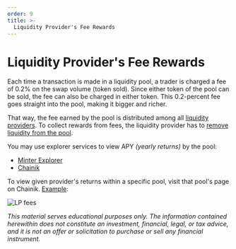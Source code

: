 ```yaml
---
order: 9
title: >-
  Liquidity Provider's Fee Rewards
---
```


# Liquidity Provider's Fee Rewards

Each time a transaction is made in a liquidity pool, a trader is charged a fee of 0.2% on the swap volume (token sold). Since either token of the pool can be sold, the fee can also be charged in either token. This 0.2-percent fee goes straight into the pool, making it bigger and richer.

That way, the fee earned by the pool is distributed among all [liquidity providers](/earn/liquidity-providers). To collect rewards from fees, the liquidity provider has to [remove liquidity from the pool](https://www.minter.network/howto/pools#how-to-remove-liquidity).

You may use explorer services to view APY *(yearly returns)* by the pool:

- [Minter Explorer](https://explorer.minter.network/pools)
- [Chainik](https://chainik.io/pools)

To view given provider's returns within a specific pool, visit that pool's page on Chainik. [Example](https://chainik.io/pool/HUB/BIP?tab=providers):

![LP fees](/img/docs/lp-fees.png)

*This material serves educational purposes only. The information contained herewithin does not constitute an investment, financial, legal, or tax advice, and it is not an offer or solicitation to purchase or sell any financial instrument.*
